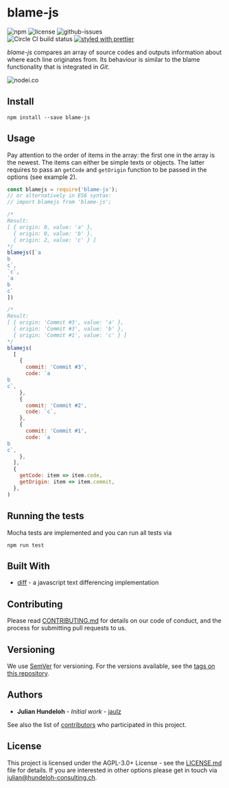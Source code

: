 # blame-js

![npm](https://img.shields.io/npm/v/blame-js.svg) 
![license](https://img.shields.io/npm/l/blame-js.svg) 
![github-issues](https://img.shields.io/github/issues/hundeloh-consulting/blame-js.svg)  
![Circle CI build status](https://circleci.com/gh/hundeloh-consulting/blame-js.svg?style=svg)
[![styled with prettier](https://img.shields.io/badge/styled_with-prettier-ff69b4.svg)](https://github.com/prettier/prettier)

_blame-js_ compares an array of source codes and outputs information about where each line originates from.
Its behaviour is similar to the blame functionality that is integrated in _Git_.

![nodei.co](https://nodei.co/npm/node-readme.png?downloads=true&downloadRank=true&stars=true)

## Install

`npm install --save blame-js`

## Usage

Pay attention to the order of items in the array: the first one in the array is the newest. The items can either be simple texts or objects. 
The latter requires to pass an `getCode` and `getOrigin` function to be passed in the options (see example 2).
```javascript
const blamejs = require('blame-js');
// or alternatively in ES6 syntax:
// import blamejs from 'blame-js';

/*
Result:
[ { origin: 0, value: 'a' },
  { origin: 0, value: 'b' },
  { origin: 2, value: 'c' } ]
*/
blamejs([`a
b
c`,
`c`,
`a
b
c`
])

/*
Result:
[ { origin: 'Commit #3', value: 'a' },
  { origin: 'Commit #3', value: 'b' },
  { origin: 'Commit #1', value: 'c' } ]
*/
blamejs(
  [
    {
      commit: 'Commit #3',
      code: `a
b
c`,
    },
    {
      commit: 'Commit #2',
      code: `c`,
    },
    {
      commit: 'Commit #1',
      code: `a
b
c`,
    },
  ],
  {
    getCode: item => item.code,
    getOrigin: item => item.commit,
  },
)
```

## Running the tests

Mocha tests are implemented and you can run all tests via
```
npm run test
```

## Built With

* [diff](https://github.com/kpdecker/jsdiff) - a javascript text differencing implementation

## Contributing

Please read [CONTRIBUTING.md](CONTRIBUTING.md) for details on our code of conduct, and the process for submitting pull requests to us.

## Versioning

We use [SemVer](http://semver.org/) for versioning. For the versions available, see the [tags on this repository](https://github.com/hundeloh-consulting/blame-js/tags). 

## Authors

* **Julian Hundeloh** - *Initial work* - [jaulz](https://github.com/jaulz)

See also the list of [contributors](https://github.com/hundeloh-consulting/r3connect/contributors) who participated in this project.

## License

This project is licensed under the AGPL-3.0+ License - see the [LICENSE.md](LICENSE.md) file for details. 
If you are interested in other options please get in touch via [julian@hundeloh-consulting.ch](mailto:julian@hundeloh-consulting.ch).

